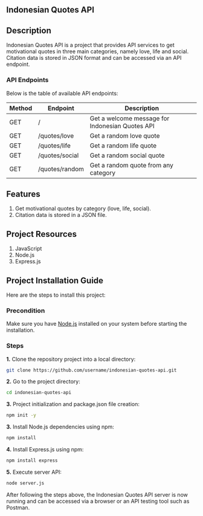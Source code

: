 ## Indonesian Quotes API

## Description

Indonesian Quotes API is a project that provides API services to get motivational quotes in three main categories, namely love, life and social. Citation data is stored in JSON format and can be accessed via an API endpoint.

### API Endpoints

Below is the table of available API endpoints:

| Method | Endpoint       | Description                                     |
| ------ | -------------- | ----------------------------------------------- |
| GET    | /              | Get a welcome message for Indonesian Quotes API |
| GET    | /quotes/love   | Get a random love quote                         |
| GET    | /quotes/life   | Get a random life quote                         |
| GET    | /quotes/social | Get a random social quote                       |
| GET    | /quotes/random | Get a random quote from any category            |

## Features

1. Get motivational quotes by category (love, life, social).
2. Citation data is stored in a JSON file.

## Project Resources

1. JavaScript
2. Node.js
3. Express.js

## Project Installation Guide

Here are the steps to install this project:

### Precondition

Make sure you have [Node.js](https://nodejs.org/) installed on your system before starting the installation.

### Steps

**1.** Clone the repository project into a local directory:

```bash
git clone https://github.com/username/indonesian-quotes-api.git
```

**2.** Go to the project directory:

```bash
cd indonesian-quotes-api
```

**3.** Project initialization and package.json file creation:

```bash
npm init -y
```

**3.** Install Node.js dependencies using npm:

```bash
npm install
```

**4.** Install Express.js using npm:

```bash
npm install express
```

**5.** Execute server API:

```bash
node server.js
```

After following the steps above, the Indonesian Quotes API server is now running and can be accessed via a browser or an API testing tool such as Postman.

